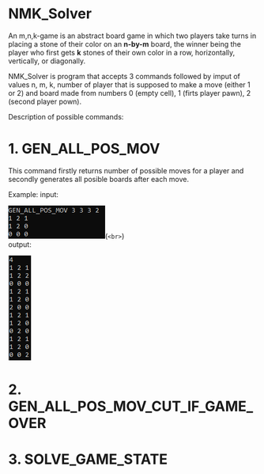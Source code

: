 # NMK_Solver

An m,n,k-game is an abstract board game in which two players take turns in placing a stone of their color on an **n-by-m** board, the winner being the player who first gets **k** stones of their own color in a row, horizontally, vertically, or diagonally.

NMK_Solver is program that accepts 3 commands followed by imput of values n, m, k, number of player that is supposed to make a move (either 1 or 2) and board made from numbers 0 (empty cell), 1 (firts player pawn), 2 (second player pown).

Description of possible commands:

# 1. GEN_ALL_POS_MOV
This command firstly returns number of possible moves for a player and secondly generates all posible boards after each move.

Example:
input:

![img1](https://github.com/Krzy-Doma/NMK_Solver/blob/main/screens/all_possible_move_1.png)(`<br>`)  
output:

![img2](https://github.com/Krzy-Doma/NMK_Solver/blob/main/screens/all_possible_move_2.png)

# 2. GEN_ALL_POS_MOV_CUT_IF_GAME_OVER

# 3. SOLVE_GAME_STATE
